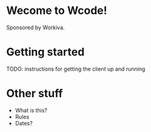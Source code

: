 # Wecome to Wcode!
Sponsored by Workiva.

# Getting started
TODO: instructions for getting the client up and running

# Other stuff
  * What is this?
  * Rules
  * Dates?
  